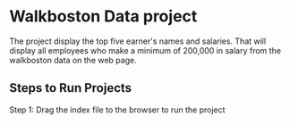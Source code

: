 # Walkboston Data project

The project display the top five earner's names and salaries. 
That will display all employees who make a minimum of 200,000 in salary from the walkboston data on the web page.

## Steps to Run Projects
 
Step 1: Drag the index file to the browser to run the project

